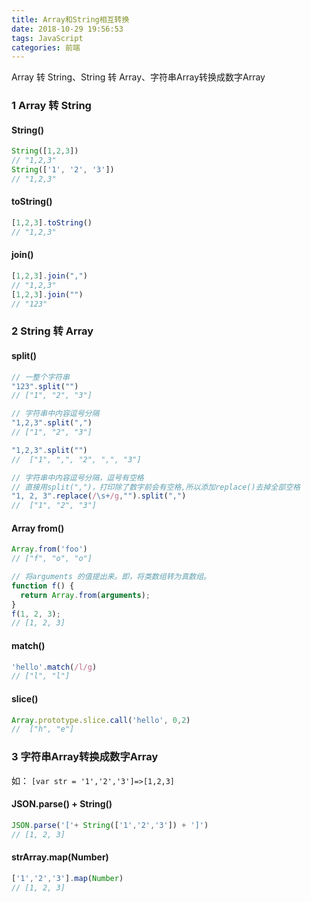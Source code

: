 ```yaml
---
title: Array和String相互转换
date: 2018-10-29 19:56:53
tags: JavaScript
categories: 前端
---
```


Array 转 String、String 转 Array、字符串Array转换成数字Array
<escape><!-- more --></escape>

### 1 Array 转 String
#### String()
```JavaScript
String([1,2,3])
// "1,2,3"
String(['1', '2', '3'])
// "1,2,3"
```
#### toString()
```JavaScript
[1,2,3].toString()
// "1,2,3"
```
#### join()
```JavaScript
[1,2,3].join(",")
// "1,2,3"
[1,2,3].join("")
// "123"
```


### 2 String 转 Array
#### split()
```JavaScript
// 一整个字符串
"123".split("")  
// ["1", "2", "3"]  

// 字符串中内容逗号分隔
"1,2,3".split(",")
// ["1", "2", "3"]  

"1,2,3".split("")
//  ["1", ",", "2", ",", "3"]

// 字符串中内容逗号分隔，逗号有空格
// 直接用split(",")，打印除了数字前会有空格,所以添加replace()去掉全部空格
"1, 2, 3".replace(/\s+/g,"").split(",")
//  ["1", "2", "3"] 
```
#### Array from()
```JavaScript
Array.from('foo')
// ["f", "o", "o"]

// 将arguments 的值提出来。即，将类数组转为真数组。
function f() {
  return Array.from(arguments);
}
f(1, 2, 3);
// [1, 2, 3]
```
#### match()
```JavaScript
'hello'.match(/l/g)
// ["l", "l"]
```
#### slice()
```JavaScript
Array.prototype.slice.call('hello', 0,2)
//  ["h", "e"]
```


### 3 字符串Array转换成数字Array
如： `[var str = '1','2','3']=>[1,2,3]`
#### JSON.parse() + String()
```JavaScript
JSON.parse('['+ String(['1','2','3']) + ']')
// [1, 2, 3]
```
#### strArray.map(Number)
```JavaScript
['1','2','3'].map(Number)
// [1, 2, 3]
```

